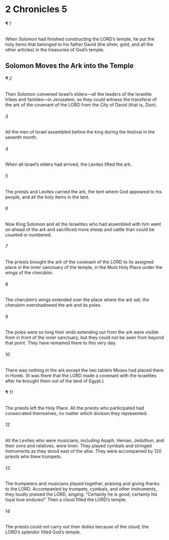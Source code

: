 # 2 Chronicles 5
###### ¶ 1
When Solomon had finished constructing the LORD’s temple, he put the holy items that belonged to his father David (the silver, gold, and all the other articles) in the treasuries of God’s temple.
## Solomon Moves the Ark into the Temple
###### ¶ 2
Then Solomon convened Israel’s elders—all the leaders of the Israelite tribes and families—in Jerusalem, so they could witness the transferal of the ark of the covenant of the LORD from the City of David (that is, Zion).
###### 3
All the men of Israel assembled before the king during the festival in the seventh month.
###### 4
When all Israel’s elders had arrived, the Levites lifted the ark.
###### 5
The priests and Levites carried the ark, the tent where God appeared to his people, and all the holy items in the tent.
###### 6
Now King Solomon and all the Israelites who had assembled with him went on ahead of the ark and sacrificed more sheep and cattle than could be counted or numbered.
###### 7
The priests brought the ark of the covenant of the LORD to its assigned place in the inner sanctuary of the temple, in the Most Holy Place under the wings of the cherubim.
###### 8
The cherubim’s wings extended over the place where the ark sat; the cherubim overshadowed the ark and its poles.
###### 9
The poles were so long their ends extending out from the ark were visible from in front of the inner sanctuary, but they could not be seen from beyond that point. They have remained there to this very day.
###### 10
There was nothing in the ark except the two tablets Moses had placed there in Horeb. (It was there that the LORD made a covenant with the Israelites after he brought them out of the land of Egypt.)
###### ¶ 11
The priests left the Holy Place. All the priests who participated had consecrated themselves, no matter which division they represented.
###### 12
All the Levites who were musicians, including Asaph, Heman, Jeduthun, and their sons and relatives, wore linen. They played cymbals and stringed instruments as they stood east of the altar. They were accompanied by 120 priests who blew trumpets.
###### 13
The trumpeters and musicians played together, praising and giving thanks to the LORD. Accompanied by trumpets, cymbals, and other instruments, they loudly praised the LORD, singing: “Certainly he is good; certainly his loyal love endures!” Then a cloud filled the LORD’s temple.
###### 14
The priests could not carry out their duties because of the cloud; the LORD’s splendor filled God’s temple.
